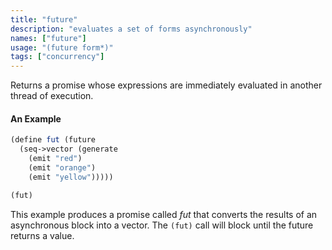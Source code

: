 ```yaml
---
title: "future"
description: "evaluates a set of forms asynchronously"
names: ["future"]
usage: "(future form*)"
tags: ["concurrency"]
---
```


Returns a promise whose expressions are immediately evaluated in another thread of execution. 

#### An Example

```scheme
(define fut (future
  (seq->vector (generate
    (emit "red")
    (emit "orange")
    (emit "yellow")))))

(fut)
```

This example produces a promise called _fut_ that converts the results of an asynchronous block into a vector. The `(fut)` call will block until the future returns a value.
